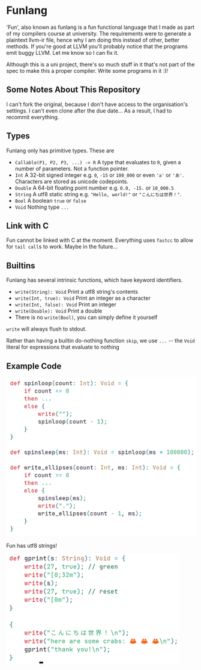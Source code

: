 # Funlang 

'Fun', also known as funlang is a fun functional language that I made as 
part of my compilers course at university. The requirements were to 
generate a plaintext llvm-ir file, hence why I am doing this instead of 
other, better methods. If you're good at LLVM you'll probably notice that 
the programs emit buggy LLVM. Let me know so I can fix it. 

Although this is a uni project, there's so much stuff in it that's not part
of the spec to make this a proper compiler. Write some programs in it :)!

## Some Notes About This Repository

I can't fork the original, because I don't have access to the organisation's
settings. I can't even clone after the due date... As a result, I had to 
recommit everything.

## Types

Funlang only has primitive types. These are

- `Callable(P1, P2, P3, ...) -> R` A type that evaluates to `R`, given a 
  number of parameters. Not a function pointer.
- `Int` A 32-bit signed integer e.g. `0`, `-15` or `100_000` or even `'a'` or 
  `'あ'`. Characters are stored as unicode codepoints.
- `Double` A 64-bit floating point number e.g. `0.0, -15.` or `10_000.5`
- `String` A utf8 static string e.g. `"Hello, world!"` or `"こんにちは世界！"`. 
- `Bool` A boolean `true` or `false`
- `Void` Nothing type `...`

## Link with C

Fun cannot be linked with C at the moment. Everything uses `fastcc` to allow 
for `tail call`s to work. Maybe in the future...

## Builtins

Funlang has several intrinsic functions, which have keyword identifiers. 

- `write(String): Void` Print a utf8 string's contents
- `write(Int, true): Void` Print an integer as a character
- `write(Int, false): Void` Print an integer
- `write(Double): Void` Print a double
- There is no `write(Bool)`, you can simply define it yourself

`write` will always flush to stdout.

Rather than having a builtin do-nothing function `skip`, we use `...` -- the 
`Void` literal for expressions that evaluate to nothing

## Example Code

![Example .fun code with syntax highlighting](examples/examplefun.png)

Fun has utf8 strings!

![Example .fun code showing utf8 strings](examples/examplefun2.png)
